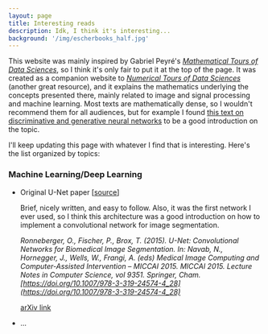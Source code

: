 ```yaml
---
layout: page
title: Interesting reads
description: Idk, I think it's interesting...
background: '/img/escherbooks_half.jpg'
---
```


This website was mainly inspired by Gabriel Peyré's [*Mathematical Tours of Data Sciences*](https://mathematical-tours.github.io/), so I think it's only fair to put it at the top of the page. It was created as a companion website to [*Numerical Tours of Data Sciences*](http://www.numerical-tours.com/) (another great resource), and it explains the mathematics underlying the concepts presented there, mainly related to image and signal processing and machine learning. Most texts are mathematically dense, so I wouldn't recommend them for all audiences, but for example I found [this text on discriminative and generative neural networks](https://mathematical-tours.github.io/book-basics-sources/neural-networks-en/NeuralNetworksEN.pdf) to be a good introduction on the topic.

I'll keep updating this page with whatever I find that is interesting. Here's the list organized by topics:

### Machine Learning/Deep Learning

- Original U-Net paper [[<ins>source</ins>](https://lmb.informatik.uni-freiburg.de/people/ronneber/u-net/)]

    Brief, nicely written, and easy to follow. Also, it was the first network I ever used, so I think this architecture was a good introduction on how to implement a convolutional network for image segmentation.

    *Ronneberger, O., Fischer, P., Brox, T. (2015). U-Net: Convolutional Networks for Biomedical Image Segmentation. In: Navab, N., Hornegger, J., Wells, W., Frangi, A. (eds) Medical Image Computing and Computer-Assisted Intervention – MICCAI 2015. MICCAI 2015. Lecture Notes in Computer Science, vol 9351. Springer, Cham. [https://doi.org/10.1007/978-3-319-24574-4_28](https://doi.org/10.1007/978-3-319-24574-4_28)*

    [arXiv link](https://arxiv.org/pdf/1505.04597.pdf)

- ...